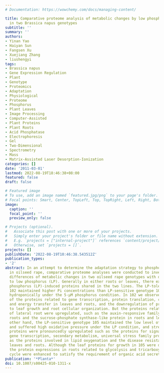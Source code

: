 ```yaml
---
# Documentation: https://wowchemy.com/docs/managing-content/

title: Comparative proteome analysis of metabolic changes by low phosphorus stress
  in two Brassica napus genotypes
subtitle: ''
summary: ''
authors:
- Yinan Yao
- Haiyan Sun
- Fangsen Xu
- Xuejiang Zhang
- liushengyi
tags:
- Brassica napus
- Gene Expression Regulation
- Plant
- Genotype
- Proteomics
- Adaptation
- Physiological
- Proteome
- Phosphorus
- Plant Leaves
- Image Processing
- Computer-Assisted
- Plant Proteins
- Plant Roots
- Acid Phosphatase
- Electrophoresis
- Gel
- Two-Dimensional
- Spectrometry
- Mass
- Matrix-Assisted Laser Desorption-Ionization
categories: []
date: '2011-03-01'
lastmod: 2022-08-19T18:46:38+08:00
featured: false
draft: false

# Featured image
# To use, add an image named `featured.jpg/png` to your page's folder.
# Focal points: Smart, Center, TopLeft, Top, TopRight, Left, Right, BottomLeft, Bottom, BottomRight.
image:
  caption: ''
  focal_point: ''
  preview_only: false

# Projects (optional).
#   Associate this post with one or more of your projects.
#   Simply enter your project's folder or file name without extension.
#   E.g. `projects = ["internal-project"]` references `content/project/deep-learning/index.md`.
#   Otherwise, set `projects = []`.
projects: []
publishDate: '2022-08-19T10:46:38.543512Z'
publication_types:
- '2'
abstract: In an attempt to determine the adaptation strategy to phosphorous (Pi) deficiency
  in oilseed rape, comparative proteome analyses were conducted to investigate the
  differences of metabolic changes in two oilseed rape genotypes with different tolerance
  to low phosphorus (LP). Generally in either roots or leaves, there existed few low
  phosphorus (LP)-induced proteins shared in the two lines. The LP-tolerant genotype
  102 maintained higher Pi concentrations than LP-sensitive genotype 105 when growing
  hydroponically under the 5-μM phosphorus condition. In 102 we observed the downregulation
  of the proteins related to gene transcription, protein translation, carbon metabolism,
  and energy transfer in leaves and roots, and the downregulation of proteins related
  to leaf growth and root cellular organization. But the proteins related to the formation
  of lateral root were upregulated, such as the auxin-responsive family proteins in
  roots and the sucrose-phosphate synthase-like protein in roots and leaves. On the
  other hand, the LP-sensitive genotype 105 maintained the low level of Pi concentrations
  and suffered high oxidative pressure under the LP condition, and stress-shocking
  proteins were pronouncedly upregulated such as the proteins for signal transduction,
  gene transcription, secondary metabolism, universal stress family proteins, as well
  as the proteins involved in lipid oxygenation and the disease resistance in both
  leaves and roots. Although the leaf proteins for growth in 105 were downregulated,
  the protein expressions in roots related to glycolysis and tricarboxylic acid (TCA)
  cycle were enhanced to satisfy the requirement of organic acid secretion.
publication: '*Planta*'
doi: 10.1007/s00425-010-1311-x
---
```

